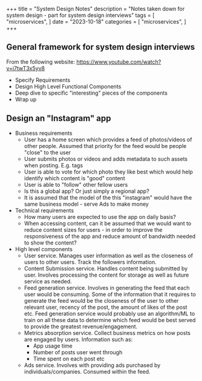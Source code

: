 +++
title = "System Design Notes"
description = "Notes taken down for system design - part for system design interviews"
tags = [
    "microservices",
]
date = "2023-10-18"
categories = [
    "microservices",
]
+++

## General framework for system design interviews

From the following website: https://www.youtube.com/watch?v=i7twT3x5yv8  

- Specify Requirements
- Design High Level Functional Components
- Deep dive to specific "interesting" pieces of the components
- Wrap up

## Design an "Instagram" app

- Business requirements
  - User has a home screen which provides a feed of photos/videos of other people. Assumed that priority for the feed would be people "close" to the user
  - User submits photos or videos and adds metadata to such assets when posting. E.g. tags
  - User is able to vote for which photo they like best which would help identify which content is "good" content
  - User is able to "follow" other fellow users
  - Is this a global app? Or just simply a regional app?
  - It is assumed that the model of the this "instagram" would have the same business model - serve Ads to make money
- Technical requirements
  - How many users are expected to use the app on daily basis?
  - When accessing content, can it be assumed that we would want to reduce content sizes for users - in order to improve the responsiveness of the app and reduce amount of bandwidth needed to show the content?
- High level components
  - User service. Manages user information as well as the closeness of users to other users. Track the followers information.
  - Content Submission service. Handles content being submitted by user. Involves processing the content for storage as well as future service as needed.
  - Feed generation service. Involves in generating the feed that each user would be consuming. Some of the information that it requires to generate the feed would be the closeness of the user to other relevant user, recency of the post, the amount of likes of the post etc. Feed generation service would probably use an algorithm/ML to train on all these data to determine which feed would be best served to provide the greatest revenue/engagement.
  - Metrics absorption service. Collect business metrics on how posts are engaged by users. Information such as:
    - App usage time
    - Number of posts user went through
    - Time spent on each post etc
  - Ads service. Involves with providing ads purchased by individuals/companies. Consumed within the feed.
